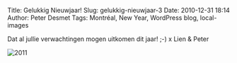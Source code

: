 Title: Gelukkig Nieuwjaar!
Slug: gelukkig-nieuwjaar-3
Date: 2010-12-31 18:14
Author: Peter Desmet
Tags: Montréal, New Year, WordPress blog, local-images

Dat al jullie verwachtingen mogen uitkomen dit jaar! ;-) x Lien & Peter

![2011](http://www.anderhalv.be/wp-content/uploads/blog-2011.png "2011")